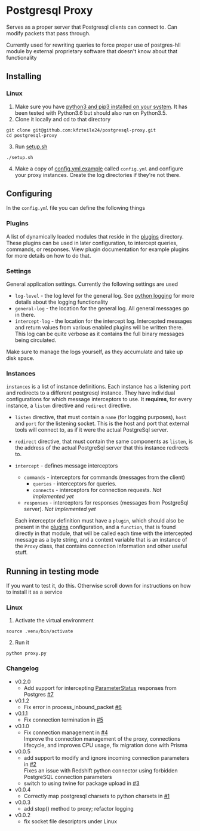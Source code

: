 # Postgresql Proxy

Serves as a proper server that Postgresql clients can connect to. Can modify packets that pass through.

Currently used for rewriting queries to force proper use of postgres-hll module by external proprietary software that doesn't know about that functionality

## Installing
### Linux
1. Make sure you have [python3 and pip3 installed on your system](https://stackoverflow.com/questions/6587507/how-to-install-pip-with-python-3#6587528). It has been tested with Python3.6 but should also run on Python3.5.
2. Clone it locally and cd to that directory
  ```
  git clone git@github.com:kfzteile24/postgresql-proxy.git
  cd postgresql-proxy
  ```
3. Run [setup.sh](setup.sh)
  ```
  ./setup.sh
  ```
4. Make a copy of [config.yml.example](config.yml.example) called `config.yml` and configure your proxy instances. Create the log directories if they're not there.

## Configuring
In the `config.yml` file you can define the following things
### Plugins
A list of dynamically loaded modules that reside in the [plugins](plugins) directory. These plugins can be used in later configuration, to intercept queries, commands, or responses. View plugin documentation for example plugins for more details on how to do that.
### Settings
General application settings. Currently the following settings are used
* `log-level` - the log level for the general log. See [python logging](https://docs.python.org/3.6/library/logging.html) for more details about the logging functionality
* `general-log` - the location for the general log. All general messages go in there.
* `intercept-log` - the location for the intercept log. Intercepted messages and return values from various enabled plugins will be written there. This log can be quite verbose as it contains the full binary messages being circulated.

Make sure to manage the logs yourself, as they accumulate and take up disk space.

### Instances
`instances` is a list of instance definitions. Each instance has a listening port and redirects to a different postgresql instance. They have individual configurations for which message interceptors to use. It **requires**, for every instance, a `listen` directive and `redirect` directive.
* `listen` directive, that must contain a `name` (for logging purposes), `host` and `port` for the listening socket. This is the host and port that external tools will connect to, as if it were the actual PostgreSql server.
* `redirect` directive, that must contain the same components as `listen`, is the address of the actual PostgreSql server that this instance redirects to.
* `intercept` - defines message interceptors
  * `commands` - interceptors for commands (messages from the client)
    * `queries` - interceptors for queries.
    * `connects` - interceptors for connection requests. *Not implemented yet*
  * `responses` - interceptors for responses (messages from PostgreSql server). *Not implemented yet*
  
  Each interceptor definition must have a `plugin`, which should also be present in the [plugins](#Plugins) configuration, and a `function`, that is found directly in that module, that will be called each time with the intercepted message as a byte string, and a context variable that is an instance of the `Proxy` class, that contains connection information and other useful stuff.

## Running in testing mode
If you want to test it, do this. Otherwise scroll down for instructions on how to install it as a service
### Linux
1. Activate the virtual environment
  ```
  source .venv/bin/activate
  ```
2. Run it
  ```
  python proxy.py
  ```

### Changelog

- v0.2.0
  - Add support for intercepting [ParameterStatus](https://www.postgresql.org/docs/current/protocol-message-formats.html#PROTOCOL-MESSAGE-FORMATS-PARAMETERSTATUS) responses from Postgres [#7](https://github.com/localstack/postgresql-proxy/pull/7)
- v0.1.2
  - Fix error in process_inbound_packet [#6](https://github.com/localstack/postgresql-proxy/pull/6)
- v0.1.1
  - Fix connection termination in [#5](https://github.com/localstack/postgresql-proxy/pull/5)
- v0.1.0
  - Fix connection management in [#4](https://github.com/localstack/postgresql-proxy/pull/4)  
  Improve the connection management of the proxy, connections lifecycle, and improves CPU usage, fix migration done with Prisma
- v0.0.5
  - add support to modify and ignore incoming connection parameters in [#2](https://github.com/localstack/postgresql-proxy/pull/2)  
    Fixes an issue with Redshift python connector using forbidden PostgreSQL connection parameters
  - switch to using twine for package upload in [#3](https://github.com/localstack/postgresql-proxy/pull/3)
- v0.0.4
  - Correctly map postgresql charsets to python charsets in [#1](https://github.com/localstack/postgresql-proxy/pull/1)
- v0.0.3
  - add stop() method to proxy; refactor logging
- v0.0.2
  - fix socket file descriptors under Linux